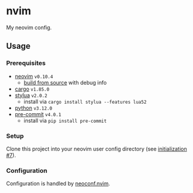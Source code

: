 # nvim

My neovim config.

## Usage

### Prerequisites

- [neovim][neovim-home] `v0.10.4`
  - [build from source][nvim-build] with debug info
- [cargo][cargo-repo] `v1.85.0`
- [stylua][stylua-repo] `v2.0.2`
  - install via `cargo install stylua --features lua52`
- [python][python-downloads] `v3.12.0`
- [pre-commit][pre-commit-home] `v4.0.1`
  - install via `pip install pre-commit`

### Setup

Clone this project into your neovim user config directory (see [initialization #7][nvim-doc-initialization]).

### Configuration

Configuration is handled by [neoconf.nvim][neoconf.nvim-repo].


[cargo-repo]: https://github.com/rust-lang/cargo
[neoconf.nvim-repo]: https://github.com/folke/neoconf.nvim
[neovim-home]: https://neovim.io
[nvim-build]: https://github.com/neovim/neovim/blob/master/BUILD.md
[nvim-doc-initialization]: https://neovim.io/doc/user/starting.html#initialization
[pre-commit-home]: https://pre-commit.com
[python-downloads]: https://www.python.org/downloads/
[stylua-repo]: https://github.com/JohnnyMorganz/StyLua
